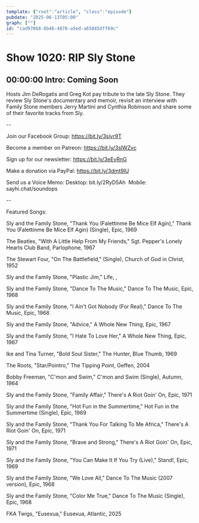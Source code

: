 ```yaml
---
template: {"root":"article", "class":"episode"}
pubdate: "2025-06-13T05:00"
graph: [""]
id: "cad970b8-8b46-4878-a5ed-a65885dff69c"
---
```






# Show 1020: RIP Sly Stone



## 00:00:00 Intro: Coming Soon

Hosts Jim DeRogatis and Greg Kot pay tribute to the late Sly Stone. They review Sly Stone's documentary and memoir, revisit an interview with Family Stone members Jerry Martini and Cynthia Robinson and share some of their favorite tracks from Sly.

--

Join our Facebook Group: https://bit.ly/3sivr9T

Become a member on Patreon: https://bit.ly/3slWZvc

Sign up for our newsletter: https://bit.ly/3eEvRnG

Make a donation via PayPal: https://bit.ly/3dmt9lU

Send us a Voice Memo: Desktop: bit.ly/2RyD5Ah  Mobile: sayhi.chat/soundops

--

Featured Songs:

Sly and the Family Stone, "Thank You (Falettinme Be Mice Elf Agin)," Thank You (Falettinme Be Mice Elf Agin) (Single), Epic, 1969

The Beatles, "With A Little Help From My Friends," Sgt. Pepper's Lonely Hearts Club Band, Parlophone, 1967

The Stewart Four, "On The Battlefield," (Single), Church of God in Christ, 1952

Sly and the Family Stone, "Plastic Jim," Life, , 

Sly and the Family Stone, "Dance To The Music," Dance To The Music, Epic, 1968

Sly and the Family Stone, "I Ain't Got Nobody (For Real)," Dance To The Music, Epic, 1968

Sly and the Family Stone, "Advice," A Whole New Thing, Epic, 1967

Sly and the Family Stone, "I Hate To Love Her," A Whole New Thing, Epic, 1967

Ike and Tina Turner, "Bold Soul Sister," The Hunter, Blue Thumb, 1969

The Roots, "Star/Pointro," The Tipping Point, Geffen, 2004

Bobby Freeman, "C'mon and Swim," C'mon and Swim (Single), Autumn, 1964

Sly and the Family Stone, "Family Affair," There's A Riot Goin' On, Epic, 1971

Sly and the Family Stone, "Hot Fun in the Summertime," Hot Fun in the Summertime (Single), Epic, 1969

Sly and the Family Stone, "Thank You For Talking To Me Africa," There's A Riot Goin' On, Epic, 1971

Sly and the Family Stone, "Brave and Strong," There's A Riot Goin' On, Epic, 1971

Sly and the Family Stone, "You Can Make It If You Try (Live)," Stand!, Epic, 1969

Sly and the Family Stone, "We Love All," Dance To The Music (2007 version), Epic, 1968

Sly and the Family Stone, "Color Me True," Dance To The Music (Single), Epic, 1968

FKA Twigs, "Eusexua," Eusexua, Atlantic, 2025